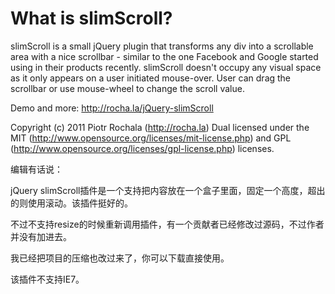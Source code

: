 # What is slimScroll?

slimScroll is a small jQuery plugin that transforms any div into a scrollable area with a nice scrollbar - similar to the one Facebook and Google started using in their products recently. slimScroll doesn't occupy any visual space as it only appears on a user initiated mouse-over. User can drag the scrollbar or use mouse-wheel to change the scroll value.

Demo and more: http://rocha.la/jQuery-slimScroll

Copyright (c) 2011 Piotr Rochala (http://rocha.la)
Dual licensed under the MIT (http://www.opensource.org/licenses/mit-license.php) and GPL (http://www.opensource.org/licenses/gpl-license.php) licenses.

编辑有话说：

jQuery slimScroll插件是一个支持把内容放在一个盒子里面，固定一个高度，超出的则使用滚动。该插件挺好的。

不过不支持resize的时候重新调用插件，有一个贡献者已经修改过源码，不过作者并没有加进去。

我已经把项目的压缩也改过来了，你可以下载直接使用。

该插件不支持IE7。
